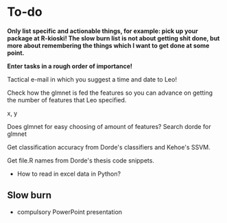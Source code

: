 # To-do

**Only list specific and actionable things, for example: pick up your package at R-kioski! The slow burn list is not about getting shit done, but more about remembering the things which I want to get done at some point.**

**Enter tasks in a rough order of importance!**

Tactical e-mail in which you suggest a time and date to Leo!

Check how the glmnet is fed the features so you can advance on getting the number of features that Leo specified.

x, y

Does glmnet for easy choosing of amount of features? Search dorde for glmnet

Get classification accuracy from Dorde's classifiers and Kehoe's SSVM.

Get file.R names from Dorde's thesis code snippets.

- How to read in excel data in Python?

## Slow burn
- compulsory PowerPoint presentation
